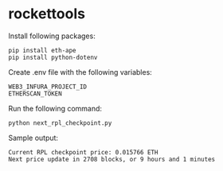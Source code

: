 # rockettools

Install following packages:

```
pip install eth-ape
pip install python-dotenv
```

Create .env file with the following variables:

```
WEB3_INFURA_PROJECT_ID
ETHERSCAN_TOKEN
```

Run the following command:

```
python next_rpl_checkpoint.py
```

Sample output:

```
Current RPL checkpoint price: 0.015766 ETH
Next price update in 2708 blocks, or 9 hours and 1 minutes
```
